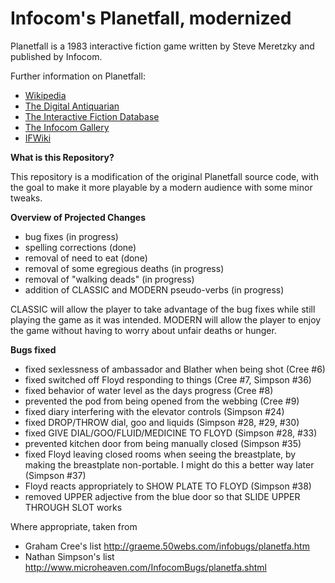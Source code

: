 # Infocom's Planetfall, modernized

Planetfall is a 1983 interactive fiction game written by Steve Meretzky and published by Infocom.

Further information on Planetfall:

* [Wikipedia](https://en.wikipedia.org/wiki/Planetfall)
* [The Digital Antiquarian](https://www.filfre.net/2013/03/planetfall/)
* [The Interactive Fiction Database](https://ifdb.tads.org/viewgame?id=xe6kb3cuqwie2q38)
* [The Infocom Gallery](http://infocom.elsewhere.org/gallery/planetfall/planetfall.html)
* [IFWiki](http://www.ifwiki.org/index.php/Planetfall)

__What is this Repository?__

This repository is a modification of the original Planetfall source code, with the goal to make it more playable by a modern audience with some minor tweaks.

__Overview of Projected Changes__

* bug fixes (in progress)
* spelling corrections (done)
* removal of need to eat (done)
* removal of some egregious deaths (in progress)
* removal of "walking deads" (in progress)
* addition of CLASSIC and MODERN pseudo-verbs (in progress)

CLASSIC will allow the player to take advantage of the bug fixes while still playing the game as it was intended.
MODERN will allow the player to enjoy the game without having to worry about unfair deaths or hunger.

__Bugs fixed__

* fixed sexlessness of ambassador and Blather when being shot (Cree #6)
* fixed switched off Floyd responding to things (Cree #7, Simpson #36)
* fixed behavior of water level as the days progress (Cree #8)
* prevented the pod from being opened from the webbing (Cree #9)
* fixed diary interfering with the elevator controls (Simpson #24)
* fixed DROP/THROW dial, goo and liquids (Simpson #28, #29, #30)
* fixed GIVE DIAL/GOO/FLUID/MEDICINE TO FLOYD (Simpson #28, #33)
* prevented kitchen door from being manually closed (Simpson #35)
* fixed Floyd leaving closed rooms when seeing the breastplate, by making the breastplate non-portable. I might do this a better way later (Simpson #37)
* Floyd reacts appropriately to SHOW PLATE TO FLOYD (Simpson #38)
* removed UPPER adjective from the blue door so that SLIDE UPPER THROUGH SLOT works

Where appropriate, taken from
* Graham Cree's list http://graeme.50webs.com/infobugs/planetfa.htm
* Nathan Simpson's list http://www.microheaven.com/InfocomBugs/planetfa.shtml
